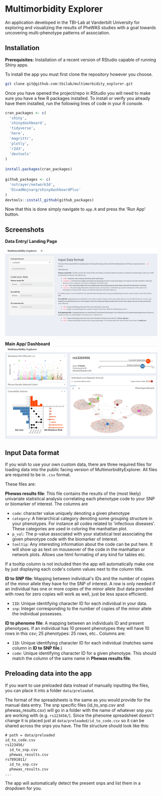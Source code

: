 # Multimorbidity Explorer

An application developed in the TBI-Lab at Vanderbilt University for exploring and visualizing the results of PheWAS studies with a goal towards uncovering multi-phenotype patterns of association. 


## Installation

__Prerequisites:__ Installation of a recent version of RStudio capable of running Shiny apps. 

To install the app you must first clone the repository however you choose. 

```bash
git clone git@github.com:tbilab/multimorbidity_explorer.git
```

Once you have opened the project/repo in RStudio you will need to make sure you have a few R packages installed. To install or verify you already have them installed, run the following lines of code in your R console. 

```r
cran_packages <- c(
  'shiny',
  'shinydashboard',
  'tidyverse',
  'here',
  'magrittr',
  'plotly',
  'r2d3',
  'devtools'
)

install.packages(cran_packages)

github_packages <- c(
  'nstrayer/network3d',
  'DivadNojnarg/shinydashboardPlus'
)
devtools::install_github(github_packages)
```

Now that this is done simply navigate to `app.R` and press the 'Run App' button. 

## Screenshots

__Data Entry/ Landing Page__

![](https://github.com/tbilab/multimorbidity_explorer/raw/master/screenshots/data_loading.png)

__Main App/ Dashboard__
![](https://github.com/tbilab/multimorbidity_explorer/raw/master/screenshots/main_app.png)



## Input Data format

If you wish to use your own custom data, there are three required files for loading data into the public facing version of MultimorbidityExplorer. All files are required to be in `.csv` format.

These files are: 

__Phewas results file__: This file contains the results of the (most likely) univariate statistical analysis correlating each phenotype code to your SNP or biomarker of interest. The columns are

- `code`: character value uniquely denoting a given phenotype
- `category`: A hierarchical category denoting some grouping structure in your phenotypes. For instance all codes related to 'infectious diseases'. These categories are used in coloring the manhattan plot.
- `p_val`: The p-value associated with your statistical test associating the given phenotype code with the biomarker of interest. 
- `tooltip`: Any interesting information about the code can be put here. It will show up as text on mouseover of the code in the manhattan or network plots. Allows use html formating of any kind for tables etc.

If a tooltip column is not included then the app will automatically make one by just displaying each code's column values next to the column title. 


__ID to SNP file__: Mapping between individual's IDs and the number of copies of the minor allele they have for the SNP of interest. A row is only needed if an individual has one or more copies of the minor allele (but data provided with rows for zero copies will work as well, just be less space efficient). 

- `IID`: Unique identifying character ID for each individual in your data. 
- `snp`: Integer corresponding to the number of copies of the minor allele the individual possesses. 


__ID to phenome file__: A mapping between an individuals ID and present phenotypes. If an individual has 10 present phenotypes they will have 10 rows in this csv; 25 phenotypes: 25 rows, etc.. Columns are: 

- `IID`: Unique identifying character ID for each individual (matches same column in __ID to SNP file__.)
- `code`: Unique identifying character ID for a given phenotype. This should match the column of the same name in __Phewas results file__.

## Preloading data into the app

If you want to use preloaded data instead of manually inputting the files, you can place it into a folder `data/preloaded`. 

The format of the spreadsheets is the same as you would provide for the manual data entry. The snp specific files (id_to_snp.csv and phewas_results.csv) will go in a folder with the name of whatever snp you are working with (e.g. `rs123456/`). Since the phenome spreadsheet doesn't change it is placed just at `data/preloaded/id_to_code.csv` so it can be shared across the snps you have.  The file structure should look like this: 

```
# path = data/preloaded
id_to_code.csv
rs123456/
  id_to_snp.csv
  phewas_results.csv
rs7891011/
  id_to_snp.csv
  phewas_results.csv
...
```

The app will automatically detect the present snps and list them in a dropdown for you. 